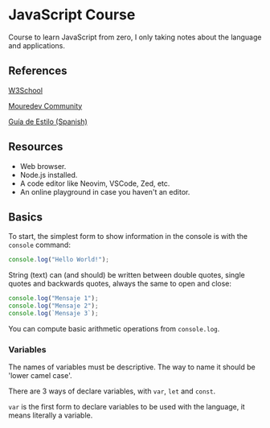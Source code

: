 # JavaScript Course

Course to learn JavaScript from zero, I only taking notes about the language and applications.

## References

[W3School](https://www.w3schools.com/js/default.asp)

[Mouredev Community](https://www.mouredev-link/javascript)

[Guía de Estilo (Spanish)](https://github.com/paolocarrasco/javascript-style-guide)

## Resources

- Web browser.
- Node.js installed.
- A code editor like Neovim, VSCode, Zed, etc.
- An online playground in case you haven't an editor.

## Basics

To start, the simplest form to show information in the console is with the `console` command:

```javascript
console.log("Hello World!");
```

String (text) can (and should) be written between double quotes, single quotes and backwards quotes, always the same to open and close:

```javascript
console.log("Mensaje 1");
console.log("Mensaje 2");
console.log(`Mensaje 3`);
```

You can compute basic arithmetic operations from `console.log`.

### Variables

The names of variables must be descriptive. The way to name it should be 'lower camel case'.

There are 3 ways of declare variables, with `var`, `let` and `const`.

`var` is the first form to declare variables to be used with the language, it means literally a variable.
